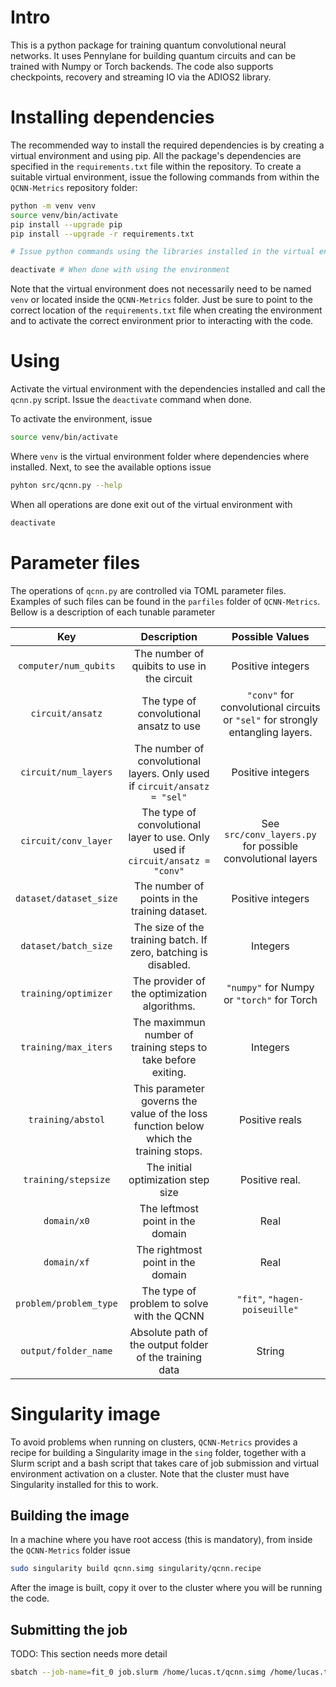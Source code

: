 # Intro

This is a python package for training quantum convolutional neural networks. It uses Pennylane for building quantum circuits and can be trained with Numpy or Torch backends. The code also supports checkpoints, recovery and streaming IO via the ADIOS2 library.

# Installing dependencies

The recommended way to install the required dependencies is by creating a virtual environment and using pip. All the package's dependencies are specified in the `requirements.txt` file within the repository. To create a suitable virtual environment, issue the following commands from within the `QCNN-Metrics` repository folder:

```bash
python -m venv venv
source venv/bin/activate
pip install --upgrade pip
pip install --upgrade -r requirements.txt

# Issue python commands using the libraries installed in the virtual environment

deactivate # When done with using the environment
```

Note that the virtual environment does not necessarily need to be named `venv` or located inside the `QCNN-Metrics` folder. Just be sure to point to the correct location of the `requirements.txt` file when creating the environment and to activate the correct environment prior to interacting with the code.

# Using

Activate the virtual environment with the dependencies installed and call the `qcnn.py` script. Issue the `deactivate` command when done. 

To activate the environment, issue

```bash
source venv/bin/activate
```

Where `venv` is the virtual environment folder where dependencies where installed. Next, to see the available options issue

```bash
pyhton src/qcnn.py --help
```

When all operations are done exit out of the virtual environment with

``` bash
deactivate
```

# Parameter files

The operations of `qcnn.py` are controlled via TOML parameter files. Examples of such files can be found in the `parfiles` folder of `QCNN-Metrics`. Bellow is a description of each tunable parameter

| Key | Description | Possible Values |
|:---:|:-----------:|:---------------:|
|`computer/num_qubits`|The number of quibits to use in the circuit| Positive integers
|`circuit/ansatz`| The type of convolutional ansatz to use| `"conv"` for convolutional circuits or `"sel"` for strongly entangling layers.
|`circuit/num_layers`|The number of convolutional layers. Only used if `circuit/ansatz = "sel"`| Positive integers
|`circuit/conv_layer`|The type of convolutional layer to use. Only used if `circuit/ansatz = "conv"`|See `src/conv_layers.py` for possible convolutional layers
|`dataset/dataset_size`|The number of points in the training dataset.|Positive integers
|`dataset/batch_size`|The size of the training batch. If zero, batching is disabled.| Integers
|`training/optimizer`|The provider of the optimization algorithms.|`"numpy"` for Numpy or `"torch"` for Torch
|`training/max_iters`|The maximmun number of training steps to take before exiting.| Integers
|`training/abstol`| This parameter governs the value of the loss function below which the training stops.|Positive reals
|`training/stepsize`| The initial optimization step size| Positive real.
|`domain/x0`|The leftmost point in the domain|Real
|`domain/xf`|The rightmost point in the domain|Real
|`problem/problem_type`|The type of problem to solve with the QCNN|`"fit"`, `"hagen-poiseuille"`|
|`output/folder_name`| Absolute path of the output folder of the training data| String|

# Singularity image

To avoid problems when running on clusters, `QCNN-Metrics` provides a recipe for building a Singularity image in the `sing` folder, together with a Slurm script and a bash script that takes care of job submission and virtual environment activation on a cluster. Note that the cluster must have Singularity installed for this to work.

## Building the image

In a machine where you have root access (this is mandatory), from inside the `QCNN-Metrics` folder issue

```bash
sudo singularity build qcnn.simg singularity/qcnn.recipe
```

After the image is built, copy it over to the cluster where you will be running the code.

## Submitting the job

TODO: This section needs more detail

```bash
sbatch --job-name=fit_0 job.slurm /home/lucas.t/qcnn.simg /home/lucas.t/fit.toml /home/lucas.t/QCNN-Metrics
```